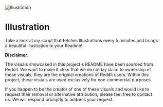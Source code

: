 ![Illustration](https://i.redd.it/9ztm8hdtgtrb1.jpg?width=100&height=100)

# Illustration
Take a look at my script that fetches Illustrations every 5 minutes and brings a beautiful illustration to your Readme!

**Disclaimer:**

The visuals showcased in this project's README have been sourced from Reddit. We want to make it clear that we do not lay claim to ownership of these visuals; they are the original creations of Reddit users. Within this project, these visuals are used exclusively for non-commercial purposes.

If you happen to be the creator of one of these visuals and would like to request their removal or alternative attribution, please feel free to contact us. We will respond promptly to address your request.
